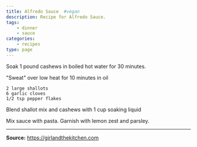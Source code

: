 ```yaml
---
title: Alfredo Sauce  #vegan
description: Recipe for Alfredo Sauce.
tags:
    - dinner
    - sauce
categories:
    - recipes
type: page
---
```


Soak 1 pound cashews in boiled hot water for 30 minutes.

"Sweat" over low heat for 10 minutes in oil

```
2 large shallots
6 garlic cloves
1/2 tsp pepper flakes
```

Blend shallot mix and cashews with 1 cup soaking liquid

Mix sauce with pasta. Garnish with lemon zest and parsley.  

---

**Source:** <https://girlandthekitchen.com>